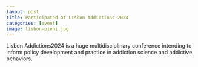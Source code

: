 ```yaml
---
layout: post
title: Participated at Lisbon Addictions 2024
categories: [event]
image: lisbon-pieni.jpg
---
```

Lisbon Addictions2024 is a huge multidisciplinary conference intending to inform policy development and practice in addiction science and addictive behaviors.
